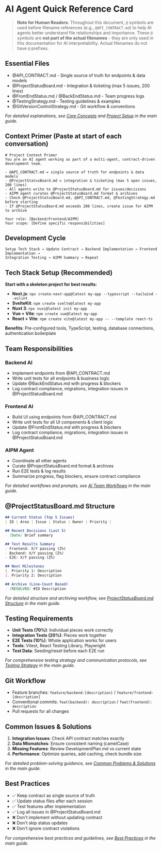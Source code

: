 # AI Agent Quick Reference Card

> **Note for Human Readers**: Throughout this document, `@` symbols are used before filename references (e.g., `@API_CONTRACT.md`) to help AI agents better understand file relationships and importance. These `@` symbols are **not part of the actual filenames** - they are only used in this documentation for AI interpretability. Actual filenames do not have `@` prefixes.

## Essential Files
- @API_CONTRACT.md - Single source of truth for endpoints & data models
- @ProjectStatusBoard.md - Integration & ticketing (max 5 issues, 200 lines)
- @FrontEndStatus.md / @BackEndStatus.md - Team progress logs
- @TestingStrategy.md - Testing guidelines & examples
- @GitVersionControlStrategy.md - Git workflow & conventions

*For detailed explanations, see [Core Concepts](#core-concepts) and [Project Setup](#project-setup) in the main guide.*

## Context Primer (Paste at start of each conversation)
```
# Project Context Primer
You are an AI agent working as part of a multi-agent, contract-driven development team.

- @API_CONTRACT.md = single source of truth for endpoints & data models
- @ProjectStatusBoard.md = integration & ticketing (max 5 open issues, 200 lines)
- All agents write to @ProjectStatusBoard.md for issues/decisions
- AIPM agent curates @ProjectStatusBoard.md format & archives
- Check @ProjectStatusBoard.md, @API_CONTRACT.md, @TestingStrategy.md before starting
- If @ProjectStatusBoard.md exceeds 200 lines, create issue for AIPM to archive

Your role: [Backend/Frontend/AIPM]
Your scope: [Define specific responsibilities]
```

## Development Cycle
```
Setup Tech Stack → Update Contract → Backend Implementation → Frontend Implementation → 
Integration Testing → AIPM Summary → Repeat
```

## Tech Stack Setup (Recommended)
**Start with a skeleton project for best results:**
- **Next.js**: `npx create-next-app@latest my-app --typescript --tailwind --eslint`
- **SvelteKit**: `npm create svelte@latest my-app`
- **Nuxt 3**: `npx nuxi@latest init my-app`
- **Vue + Vite**: `npm create vue@latest my-app`
- **React + Vite**: `npm create vite@latest my-app -- --template react-ts`

**Benefits**: Pre-configured tools, TypeScript, testing, database connections, authentication boilerplate

## Team Responsibilities

### Backend AI
- Implement endpoints from @API_CONTRACT.md
- Write unit tests for all endpoints & business logic
- Update @BackEndStatus.md with progress & blockers
- Log contract compliance, migrations, integration issues in @ProjectStatusBoard.md

### Frontend AI
- Build UI using endpoints from @API_CONTRACT.md
- Write unit tests for all UI components & client logic
- Update @FrontEndStatus.md with progress & blockers
- Log contract compliance, migrations, integration issues in @ProjectStatusBoard.md

### AIPM Agent
- Coordinate all other agents
- Curate @ProjectStatusBoard.md format & archives
- Run E2E tests & log results
- Summarize progress, flag blockers, ensure contract compliance

*For detailed workflows and prompts, see [AI Team Workflows](#ai-team-workflows) in the main guide.*

## @ProjectStatusBoard.md Structure
```markdown
## Current Status (Top 5 Issues)
| ID | Area | Issue | Status | Owner | Priority |

## Recent Decisions (Last 5)
- [Date] Brief summary

## Test Results Summary
- Frontend: X/Y passing (Z%)
- Backend: X/Y passing (Z%)
- E2E: X/Y passing (Z%)

## Next Milestones
1. Priority 1: Description
2. Priority 2: Description

## Archive (Line-Count Based)
- [RESOLVED] #ID Description
```

*For detailed structure and archiving workflow, see [ProjectStatusBoard.md Structure](#projectstatusboardmd-structure) in the main guide.*

## Testing Requirements
- **Unit Tests (70%)**: Individual pieces work correctly
- **Integration Tests (20%)**: Pieces work together
- **E2E Tests (10%)**: Whole application works for users
- **Tools**: Vitest, React Testing Library, Playwright
- **Test Data**: Seeding/reset before each E2E run

*For comprehensive testing strategy and communication protocols, see [Testing Strategy](#testing-strategy) in the main guide.*

## Git Workflow
- Feature branches: `feature/backend-[description]` / `feature/frontend-[description]`
- Conventional commits: `feat(backend): description` / `feat(frontend): description`
- Pull requests for all changes

## Common Issues & Solutions
1. **Integration Issues**: Check API contract matches exactly
2. **Data Mismatches**: Ensure consistent naming (camelCase)
3. **Missing Features**: Review DevelopmentPlan.md vs current state
4. **Performance**: Optimize queries, add caching, check bundle size

*For detailed problem-solving guidance, see [Common Problems & Solutions](#common-problems--solutions) in the main guide.*

## Best Practices
- ✅ Keep contract as single source of truth
- ✅ Update status files after each session
- ✅ Test features after implementation
- ✅ Log all issues in @ProjectStatusBoard.md
- ❌ Don't implement without updating contract
- ❌ Don't skip status updates
- ❌ Don't ignore contract violations

*For comprehensive best practices and guidelines, see [Best Practices](#best-practices) in the main guide.* 